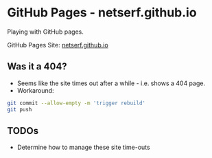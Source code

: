 # GitHub Pages - netserf.github.io

Playing with GitHub pages.

GitHub Pages Site: [netserf.github.io](https://netserf.github.io)

## Was it a 404?

- Seems like the site times out after a while - i.e. shows a 404 page.
- Workaround:

```bash
git commit --allow-empty -m 'trigger rebuild'
git push
```

## TODOs

- Determine how to manage these site time-outs
